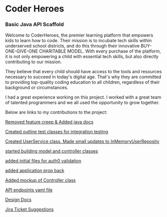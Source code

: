 # Coder Heroes

### Basic Java API Scaffold

Welcome to CoderHeroes, the premier learning platform that empowers kids to learn how to code. Their mission is to incubate tech skills within underserved school districts, and do this through their innovative BUY-ONE-GIVE-ONE CHARITABLE MODEL. With every purchase of the platform, it is not only empowering a child with essential tech skills, but also directly contributing to our mission.

They believe that every child should have access to the tools and resources necessary to succeed in today's digital age. That's why they are committed to providing top-quality coding education to all children, regardless of their background or circumstances.

I had a great experience working on this project. I worked with a great team of talented programmers and we all used the opportunity to grow together.

Below are links to my contributions to the project:

[Removed feature creep & Added java docs](https://github.com/BloomTech-Labs/coder-heroes-be-a/commit/ab5f3b7c23e0a96ced98f7f2864396fea391e3bc)

[Created outline test classes for integration testing](https://github.com/BloomTech-Labs/coder-heroes-be-a/commit/265c7f4e9dc41b4b067cb739e184477ab99019da)

[Created UserService class. Made small updates to InMemoryUserReposity](https://github.com/BloomTech-Labs/coder-heroes-be-a/commit/e515368a50d22ade057c62ee57847050ade4a883)

[started building model and controller classes](https://github.com/BloomTech-Labs/coder-heroes-be-a/commit/be64ce343a4615c3e817a21522f903aa2aa87326)

[added initial files for auth0 validation](https://github.com/BloomTech-Labs/coder-heroes-be-a/commit/59a97a5aae4e9d2e1e57c87624ea5b8910e7c0ce)

[added application prop back](https://github.com/BloomTech-Labs/coder-heroes-be-a/commit/0a48d71fde385de5deec444c9092688e823e75e3)

[Added mockup of Controller class](https://github.com/BloomTech-Labs/coder-heroes-be-a/commit/cdfd32cbffec269c53e4db769e63c6445ed3bbb9)

[API endpoints yaml file](https://github.com/BloomTech-Labs/coder-heroes-docs/blob/main/api_endpoints.yaml)

[Design Docs](https://github.com/BloomTech-Labs/coder-heroes-docs/blob/main/backend_design_doc.md)

[Jira Ticket Suggestions](https://github.com/BloomTech-Labs/coder-heroes-docs/blob/main/jira_tickets.md)




